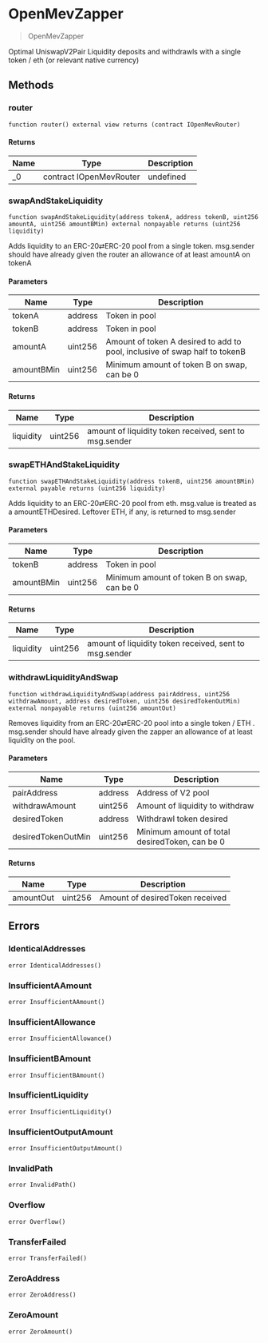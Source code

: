 # OpenMevZapper

> OpenMevZapper

Optimal UniswapV2Pair Liquidity deposits and withdrawls with a single token / eth (or relevant native currency)

## Methods

### router

```solidity
function router() external view returns (contract IOpenMevRouter)
```

#### Returns

| Name | Type                    | Description |
| ---- | ----------------------- | ----------- |
| \_0  | contract IOpenMevRouter | undefined   |

### swapAndStakeLiquidity

```solidity
function swapAndStakeLiquidity(address tokenA, address tokenB, uint256 amountA, uint256 amountBMin) external nonpayable returns (uint256 liquidity)
```

Adds liquidity to an ERC-20⇄ERC-20 pool from a single token. msg.sender should have already given the router an allowance of at least amountA on tokenA

#### Parameters

| Name | Type | Description |
| --- | --- | --- |
| tokenA | address | Token in pool |
| tokenB | address | Token in pool |
| amountA | uint256 | Amount of token A desired to add to pool, inclusive of swap half to tokenB |
| amountBMin | uint256 | Minimum amount of token B on swap, can be 0 |

#### Returns

| Name      | Type    | Description                                            |
| --------- | ------- | ------------------------------------------------------ |
| liquidity | uint256 | amount of liquidity token received, sent to msg.sender |

### swapETHAndStakeLiquidity

```solidity
function swapETHAndStakeLiquidity(address tokenB, uint256 amountBMin) external payable returns (uint256 liquidity)
```

Adds liquidity to an ERC-20⇄ERC-20 pool from eth. msg.value is treated as a amountETHDesired. Leftover ETH, if any, is returned to msg.sender

#### Parameters

| Name       | Type    | Description                                 |
| ---------- | ------- | ------------------------------------------- |
| tokenB     | address | Token in pool                               |
| amountBMin | uint256 | Minimum amount of token B on swap, can be 0 |

#### Returns

| Name      | Type    | Description                                            |
| --------- | ------- | ------------------------------------------------------ |
| liquidity | uint256 | amount of liquidity token received, sent to msg.sender |

### withdrawLiquidityAndSwap

```solidity
function withdrawLiquidityAndSwap(address pairAddress, uint256 withdrawAmount, address desiredToken, uint256 desiredTokenOutMin) external nonpayable returns (uint256 amountOut)
```

Removes liquidity from an ERC-20⇄ERC-20 pool into a single token / ETH . msg.sender should have already given the zapper an allowance of at least liquidity on the pool.

#### Parameters

| Name               | Type    | Description                                    |
| ------------------ | ------- | ---------------------------------------------- |
| pairAddress        | address | Address of V2 pool                             |
| withdrawAmount     | uint256 | Amount of liquidity to withdraw                |
| desiredToken       | address | Withdrawl token desired                        |
| desiredTokenOutMin | uint256 | Minimum amount of total desiredToken, can be 0 |

#### Returns

| Name      | Type    | Description                     |
| --------- | ------- | ------------------------------- |
| amountOut | uint256 | Amount of desiredToken received |

## Errors

### IdenticalAddresses

```solidity
error IdenticalAddresses()
```

### InsufficientAAmount

```solidity
error InsufficientAAmount()
```

### InsufficientAllowance

```solidity
error InsufficientAllowance()
```

### InsufficientBAmount

```solidity
error InsufficientBAmount()
```

### InsufficientLiquidity

```solidity
error InsufficientLiquidity()
```

### InsufficientOutputAmount

```solidity
error InsufficientOutputAmount()
```

### InvalidPath

```solidity
error InvalidPath()
```

### Overflow

```solidity
error Overflow()
```

### TransferFailed

```solidity
error TransferFailed()
```

### ZeroAddress

```solidity
error ZeroAddress()
```

### ZeroAmount

```solidity
error ZeroAmount()
```
